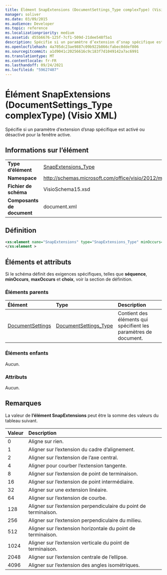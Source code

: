 ```yaml
---
title: Élément SnapExtensions (DocumentSettings_Type complexType) (Visio XML)
manager: soliver
ms.date: 03/09/2015
ms.audience: Developer
ms.topic: reference
ms.localizationpriority: medium
ms.assetid: d55b6676-125f-7cf1-509d-21dee548f5a1
description: Spécifie si un paramètre d’extension d’snap spécifique est activé ou désactivé pour la fenêtre active.
ms.openlocfilehash: 4a705dc23ae9887c09b922b866cfabec0ddef806
ms.sourcegitcommit: a1d9041c20256616c9c183f7d1049142a7ac6991
ms.translationtype: MT
ms.contentlocale: fr-FR
ms.lasthandoff: 09/24/2021
ms.locfileid: "59627407"
---
```

# <a name="snapextensions-element-documentsettings_type-complextype-visio-xml"></a>Élément SnapExtensions (DocumentSettings_Type complexType) (Visio XML)

Spécifie si un paramètre d’extension d’snap spécifique est activé ou désactivé pour la fenêtre active. 
  
## <a name="element-information"></a>Informations sur l’élément

|||
|:-----|:-----|
|**Type d’élément** <br/> |[SnapExtensions_Type](snapextensions_type-complextypevisio-xml.md) <br/> |
|**Namespace** <br/> |http://schemas.microsoft.com/office/visio/2012/main  <br/> |
|**Fichier de schéma** <br/> |VisioSchema15.xsd  <br/> |
|**Composants de document** <br/> |document.xml  <br/> |
   
## <a name="definition"></a>Définition

```XML
<xs:element name="SnapExtensions" type="SnapExtensions_Type" minOccurs="0" maxOccurs="1" >
</xs:element >
```

## <a name="elements-and-attributes"></a>Éléments et attributs

Si le schéma définit des exigences spécifiques, telles que **séquence**, **minOccurs**, **maxOccurs** et **choix**, voir la section de définition. 
  
### <a name="parent-elements"></a>Éléments parents

|**Élément**|**Type**|**Description**|
|:-----|:-----|:-----|
|[DocumentSettings](documentsettings-element-visiodocument_type-complextypevisio-xml.md) <br/> |[DocumentSettings_Type](documentsettings_type-complextypevisio-xml.md) <br/> |Contient des éléments qui spécifient les paramètres de document.  <br/> |
   
### <a name="child-elements"></a>Éléments enfants

Aucun.
  
### <a name="attributes"></a>Attributs

Aucun.
  
## <a name="remarks"></a>Remarques

La valeur de **l’élément SnapExtensions** peut être la somme des valeurs du tableau suivant. 
  
|**Valeur**|**Description**|
|:-----|:-----|
|0  <br/> |Aligne sur rien.  <br/> |
|1  <br/> |Aligner sur l’extension du cadre d’alignement.  <br/> |
|2  <br/> |Aligner sur l’extension de l’axe central.  <br/> |
|4   <br/> |Aligner pour courber l’extension tangente.  <br/> |
|8   <br/> |Aligner sur l’extension de point de terminaison.  <br/> |
|16   <br/> |Aligner sur l’extension de point intermédiaire.  <br/> |
|32  <br/> |Aligner sur une extension linéaire.  <br/> |
|64  <br/> |Aligner sur l’extension de courbe.  <br/> |
|128  <br/> |Aligner sur l’extension perpendiculaire du point de terminaison.  <br/> |
|256  <br/> |Aligner sur l’extension perpendiculaire du milieu.  <br/> |
|512  <br/> |Aligner sur l’extension horizontale du point de terminaison.  <br/> |
|1024  <br/> |Aligner sur l’extension verticale du point de terminaison.  <br/> |
|2048  <br/> |Aligner sur l’extension centrale de l’ellipse.  <br/> |
|4096  <br/> |Aligner sur l’extension des angles isométriques.  <br/> |
   

